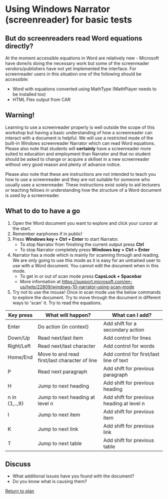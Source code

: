# Using Windows Narrator (screenreader) for basic tests

## But do screenreaders read Word equations directly?

At the moment accessible equations in Word are relatively new - Microsoft have done/is doing the necessary work but some of the screenreader vendors/publishers have not yet implemented the interface. For screenreader users in this situation one of the following should be accessible:

* Word with equations converted using MathType (MathPlayer needs to be installed too)
* HTML Flex output from CAR

## Warning!

Learning to use a screenreader properly is well outside the scope of this workshop but having a basic understanding of how a screenreader can interact with a document is helpful. We will use a restricted mode of the built-in Windows screenreader Narrator which can read Word equations. Please also note that students will **certainly** have a screenreader more suited to education and employment than Narrator and that no student should be asked to change or acquire a skillset in a new screenreader without very good reason and plenty of advance notice. 

Please also note that these are instructions are not intended to teach you how to use a screenreader and they are not suitable for someone who usually uses a screenreader. These instructions exist solely to aid lecturers or teaching fellows in understanding how the structure of a Word document is used by a screenreader.

## What to do to have a go

1. Open the Word document you want to explore and click your cursor at the start.
2. Remember earphones if in public!
3. Press **Windows key + Ctrl + Enter** to start Narrator.
   * To stop Narrator from finishing the current output press **Ctrl**
   * To stop Narrator completely press **Windows key + Ctrl + Enter**
4. Narrator has a mode which is mainly for scanning through and reading. We are only going to use this mode as it is easy for an untrained user to use with a Word document. You cannot edit the document when in this mode. 
   * To get in or out of scan mode press **CapsLock + Spacebar**
   * More information at <https://support.microsoft.com/en-us/help/22809/windows-10-narrator-using-scan-mode> 
5. Try not to use the mouse! Once in scan mode use the below commands to explore the document. Try to move through the document in different ways to 'scan' it. Try to read the equations.

| Key press   	  | What will happen?	       	       	     	      	| What can I add?				|
| --------------- |-----------------------------------------------------|-----------------------------------------------|
| Enter		  | Do action (in context)				| Add shift for a secondary action		|
| Down/Up	  | Read next/last item		   			| Add control for lines				|	
| Right/Left	  | Read next/last character	   			| Add control for words				|
| Home/End	  | Move to and read first/last character of line	| Add control for first/last line of text	|
| P		  | Read next paragraph			     		| Add shift for previous paragraph   		|
| H		  | Jump to next heading				| Add shift for previous heading		|
| n in {1,..,9}	  | Jump to next heading at level n			| Add shift for previous heading at level n	| 
| I    		  | Jump to next item	    	  			| Add shift for previous item	    	  	|
| K		  | Jump to next link					| Add shift for previous link			|
| T		  | Jump to next table					| Add shift for previous table			|

## Discuss

* What additional issues have you found with the document?
* Do you know what is causing them?

[Return to plan](index.html)
